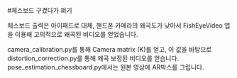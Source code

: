 #체스보드 구겼다가 펴기

체스보드 출력은 아이패드로 대체,
핸드폰 카메라의 왜곡도가 낮아서 FishEyeVideo 앱을 이용해 고의적으로 왜곡된 비디오를 얻었습니다.

camera_calibration.py를 통해  Camera matrix (K)를 얻고, 이 값을 바탕으로
distortion_correction.py를 통해 왜곡 보정된 비디오를 얻습니다.
pose_estimation_chessboard.py에서는 원본 영상에 AR박스를 그립니다.

